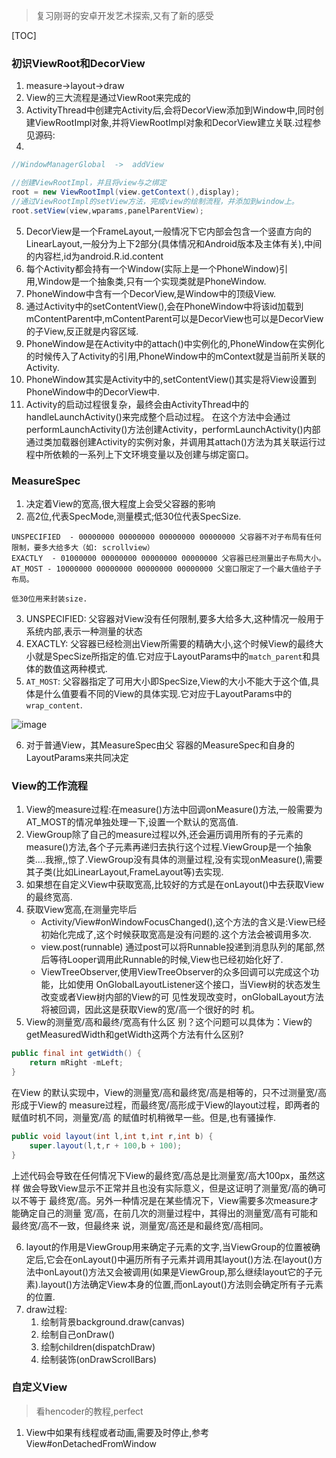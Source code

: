 
> 复习刚哥的安卓开发艺术探索,又有了新的感受

[TOC]

### 初识ViewRoot和DecorView

1. measure->layout->draw
2. View的三大流程是通过ViewRoot来完成的
3. ActivityThread中创建完Activity后,会将DecorView添加到Window中,同时创建ViewRootImpl对象,并将ViewRootImpl对象和DecorView建立关联.过程参见源码:
4. 
```java
//WindowManagerGlobal  ->  addView

//创建ViewRootImpl，并且将view与之绑定
root = new ViewRootImpl(view.getContext(),display);
//通过ViewRootImpl的setView方法，完成view的绘制流程，并添加到window上。
root.setView(view,wparams,panelParentView);
```
5. DecorView是一个FrameLayout,一般情况下它内部会包含一个竖直方向的
LinearLayout,一般分为上下2部分(具体情况和Android版本及主体有关),中间的内容栏,id为android.R.id.content
6. 每个Activity都会持有一个Window(实际上是一个PhoneWindow)引用,Window是一个抽象类,只有一个实现类就是PhoneWindow.
7. PhoneWindow中含有一个DecorView,是Window中的顶级View.
8. 通过Activity中的setContentView(),会在PhoneWindow中将该id加载到mContentParent中,mContentParent可以是DecorView也可以是DecorView的子View,反正就是内容区域.
9. PhoneWindow是在Activity中的attach()中实例化的,PhoneWindow在实例化的时候传入了Activity的引用,PhoneWindow中的mContext就是当前所关联的Activity.
10. PhoneWindow其实是Activity中的,setContentView()其实是将View设置到PhoneWindow中的DecorView中.
11. Activity的启动过程很复杂，最终会由ActivityThread中的handleLaunchActivity()来完成整个启动过程。 
在这个方法中会通过performLaunchActivity()方法创建Activity，performLaunchActivity()内部通过类加载器创建Activity的实例对象，并调用其attach()方法为其关联运行过程中所依赖的一系列上下文环境变量以及创建与绑定窗口。 

### MeasureSpec

1. 决定着View的宽高,很大程度上会受父容器的影响
2. 高2位,代表SpecMode,测量模式;低30位代表SpecSize.

```
UNSPECIFIED  - 00000000 00000000 00000000 00000000 父容器不对子布局有任何限制，要多大给多大（如: scrollview）
EXACTLY  - 01000000 00000000 00000000 00000000 父容器已经测量出子布局大小。
AT_MOST - 10000000 00000000 00000000 00000000 父窗口限定了一个最大值给子子布局。

低30位用来封装size.
```

3. UNSPECIFIED: 父容器对View没有任何限制,要多大给多大,这种情况一般用于系统内部,表示一种测量的状态
4. EXACTLY: 父容器已经检测出View所需要的精确大小,这个时候View的最终大小就是SpecSize所指定的值.它对应于LayoutParams中的`match_parent`和具体的数值这两种模式.
5. `AT_MOST`: 父容器指定了可用大小即SpecSize,View的大小不能大于这个值,具体是什么值要看不同的View的具体实现.它对应于LayoutParams中的`wrap_content`.

![image](93D5B023E19D4B5989EA0D5E0D50B9B2)

6. 对于普通View，其MeasureSpec由父
容器的MeasureSpec和自身的LayoutParams来共同决定

### View的工作流程

1. View的measure过程:在measure()方法中回调onMeasure()方法,一般需要为AT_MOST的情况单独处理一下,设置一个默认的宽高值.
2. ViewGroup除了自己的measure过程以外,还会遍历调用所有的子元素的measure()方法,各个子元素再递归去执行这个过程.ViewGroup是一个抽象类....我擦,,惊了.ViewGroup没有具体的测量过程,没有实现onMeasure(),需要其子类(比如LinearLayout,FrameLayout等)去实现.
3. 如果想在自定义View中获取宽高,比较好的方式是在onLayout()中去获取View的最终宽高.
4. 获取View宽高,在测量完毕后
    - Activity/View#onWindowFocusChanged(),这个方法的含义是:View已经初始化完成了,这个时候获取宽高是没有问题的.这个方法会被调用多次.
    - view.post(runnable) 通过post可以将Runnable投递到消息队列的尾部,然后等待Looper调用此Runnable的时候,View也已经初始化好了.
    -  ViewTreeObserver,使用ViewTreeObserver的众多回调可以完成这个功能，比如使用
    OnGlobalLayoutListener这个接口，当View树的状态发生改变或者View树内部的View的可
    见性发现改变时，onGlobalLayout方法将被回调，因此这是获取View的宽/高一个很好的时
    机。
5. View的测量宽/高和最终/宽高有什么区
别？这个问题可以具体为：View的getMeasuredWidth和getWidth这两个方法有什么区别?

```java
public final int getWidth() {
    return mRight -mLeft;
}
```
在View
的默认实现中，View的测量宽/高和最终宽/高是相等的，只不过测量宽/高形成于View的
measure过程，而最终宽/高形成于View的layout过程，即两者的赋值时机不同，测量宽/高
的赋值时机稍微早一些。但是,也有骚操作.

```java
public void layout(int l,int t,int r,int b) {
    super.layout(l,t,r + 100,b + 100);
}
```
上述代码会导致在任何情况下View的最终宽/高总是比测量宽/高大100px，虽然这样
做会导致View显示不正常并且也没有实际意义，但是这证明了测量宽/高的确可以不等于
最终宽/高。另外一种情况是在某些情况下，View需要多次measure才能确定自己的测量
宽/高，在前几次的测量过程中，其得出的测量宽/高有可能和最终宽/高不一致，但最终来
说，测量宽/高还是和最终宽/高相同。

6. layout的作用是ViewGroup用来确定子元素的文字,当ViewGroup的位置被确定后,它会在onLayout()中遍历所有子元素并调用其layout()方法.在layout()方法中onLayout()方法又会被调用(如果是ViewGroup,那么继续layout它的子元素).layout()方法确定View本身的位置,而onLayout()方法则会确定所有子元素的位置.
7. draw过程:
    1. 绘制背景background.draw(canvas)
    2. 绘制自己onDraw()
    3. 绘制children(dispatchDraw)
    4. 绘制装饰(onDrawScrollBars)

### 自定义View

> 看hencoder的教程,perfect

1. View中如果有线程或者动画,需要及时停止,参考View#onDetachedFromWindow


